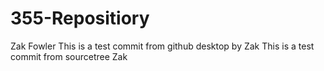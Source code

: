 # 355-Repositiory
Zak Fowler
This is a test commit from github desktop by Zak
This is a test commit from sourcetree Zak 
